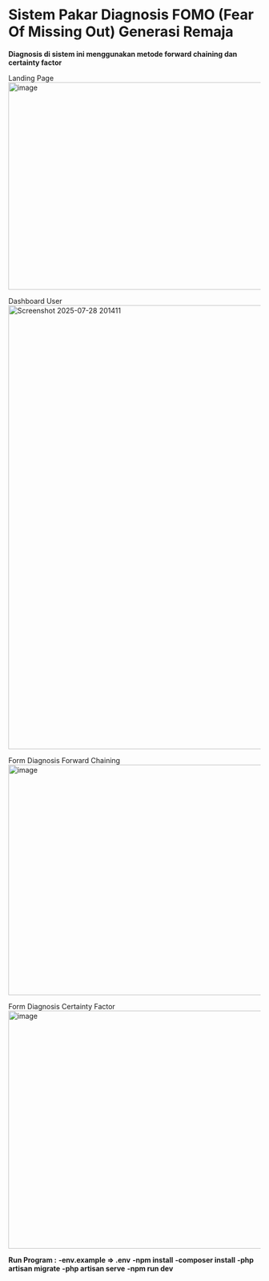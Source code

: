 # __Sistem Pakar Diagnosis FOMO (Fear Of Missing Out) Generasi Remaja__

__Diagnosis di sistem ini menggunakan metode forward chaining dan certainty factor__

Landing Page
<img width="789" height="414" alt="image" src="https://github.com/user-attachments/assets/48817ccc-da10-49eb-abb1-b99dcf6b7415" />


Dashboard User
<img width="1568" height="886" alt="Screenshot 2025-07-28 201411" src="https://github.com/user-attachments/assets/c41d302c-a251-4438-9daf-813e1aa505ec" />

Form Diagnosis Forward Chaining
<img width="792" height="460" alt="image" src="https://github.com/user-attachments/assets/9d04f068-54ab-4d29-a32e-db349b908055" />


Form Diagnosis Certainty Factor
<img width="785" height="475" alt="image" src="https://github.com/user-attachments/assets/285ad454-a754-4407-82e7-ca846a10439a" />

__Run Program :__
__-env.example => .env__
__-npm install__
__-composer install__
__-php artisan migrate__
__-php artisan serve__
__-npm run dev__
